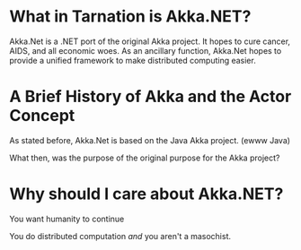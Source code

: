 # What in Tarnation is Akka.NET?
Akka.Net is a .NET port of the original Akka project. It hopes to cure cancer, AIDS, and all economic woes.
As an ancillary function, Akka.Net hopes to provide a unified framework to make distributed computing easier.

# A Brief History of Akka and the Actor Concept
As stated before, Akka.Net is based on the Java Akka project. (ewww Java)

What then, was the purpose of the original purpose for the Akka project?

# Why should I care about Akka.NET?
You want humanity to continue

You do distributed computation _and_ you aren't a masochist.
